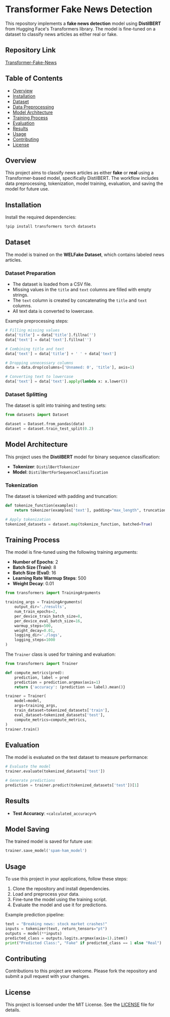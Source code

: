 # Transformer Fake News Detection

This repository implements a **fake news detection** model using **DistilBERT** from Hugging Face's Transformers library. The model is fine-tuned on a dataset to classify news articles as either real or fake.

## Repository Link
[Transformer-Fake-News](https://github.com/Osama-Abo-Bakr/Transformer-Fake-News)

## Table of Contents
- [Overview](#overview)
- [Installation](#installation)
- [Dataset](#dataset)
- [Data Preprocessing](#data-preprocessing)
- [Model Architecture](#model-architecture)
- [Training Process](#training-process)
- [Evaluation](#evaluation)
- [Results](#results)
- [Usage](#usage)
- [Contributing](#contributing)
- [License](#license)

## Overview
This project aims to classify news articles as either **fake** or **real** using a Transformer-based model, specifically DistilBERT. The workflow includes data preprocessing, tokenization, model training, evaluation, and saving the model for future use.

## Installation
Install the required dependencies:

```bash
!pip install transformers torch datasets
```

## Dataset
The model is trained on the **WELFake Dataset**, which contains labeled news articles.

### Dataset Preparation
- The dataset is loaded from a CSV file.
- Missing values in the `title` and `text` columns are filled with empty strings.
- The `text` column is created by concatenating the `title` and `text` columns.
- All text data is converted to lowercase.

Example preprocessing steps:
```python
# Filling missing values
data['title'] = data['title'].fillna('')
data['text'] = data['text'].fillna('')

# Combining title and text
data['text'] = data['title'] + ' ' + data['text']

# Dropping unnecessary columns
data = data.drop(columns=['Unnamed: 0', 'title'], axis=1)

# Converting text to lowercase
data['text'] = data['text'].apply(lambda x: x.lower())
```

### Dataset Splitting
The dataset is split into training and testing sets:
```python
from datasets import Dataset

dataset = Dataset.from_pandas(data)
dataset = dataset.train_test_split(0.2)
```

## Model Architecture
This project uses the **DistilBERT** model for binary sequence classification:
- **Tokenizer**: `DistilBertTokenizer`
- **Model**: `DistilBertForSequenceClassification`

### Tokenization
The dataset is tokenized with padding and truncation:
```python
def tokenize_function(examples):
    return tokenizer(examples['text'], padding="max_length", truncation=True)

# Apply tokenization
tokenized_datasets = dataset.map(tokenize_function, batched=True)
```

## Training Process
The model is fine-tuned using the following training arguments:
- **Number of Epochs**: 2
- **Batch Size (Train)**: 8
- **Batch Size (Eval)**: 16
- **Learning Rate Warmup Steps**: 500
- **Weight Decay**: 0.01

```python
from transformers import TrainingArguments

training_args = TrainingArguments(
    output_dir='./results',
    num_train_epochs=2,
    per_device_train_batch_size=8,
    per_device_eval_batch_size=16,
    warmup_steps=500,
    weight_decay=0.01,
    logging_dir='./logs',
    logging_steps=1000
)
```

The `Trainer` class is used for training and evaluation:
```python
from transformers import Trainer

def compute_metrics(pred):
    prediction, label = pred
    prediction = prediction.argmax(axis=1)
    return {'accuracy': (prediction == label).mean()}

trainer = Trainer(
    model=model,
    args=training_args,
    train_dataset=tokenized_datasets['train'],
    eval_dataset=tokenized_datasets['test'],
    compute_metrics=compute_metrics,
)
trainer.train()
```

## Evaluation
The model is evaluated on the test dataset to measure performance:
```python
# Evaluate the model
trainer.evaluate(tokenized_datasets['test'])

# Generate predictions
prediction = trainer.predict(tokenized_datasets['test'])[1]
```

## Results
- **Test Accuracy**: `<calculated_accuracy>%`

## Model Saving
The trained model is saved for future use:
```python
trainer.save_model('spam-ham_model')
```

## Usage
To use this project in your applications, follow these steps:
1. Clone the repository and install dependencies.
2. Load and preprocess your data.
3. Fine-tune the model using the training script.
4. Evaluate the model and use it for predictions.

Example prediction pipeline:
```python
text = "Breaking news: stock market crashes!"
inputs = tokenizer(text, return_tensors="pt")
outputs = model(**inputs)
predicted_class = outputs.logits.argmax(axis=1).item()
print("Predicted Class:", "Fake" if predicted_class == 1 else "Real")
```

## Contributing
Contributions to this project are welcome. Please fork the repository and submit a pull request with your changes.

## License
This project is licensed under the MIT License. See the [LICENSE](LICENSE) file for details.

